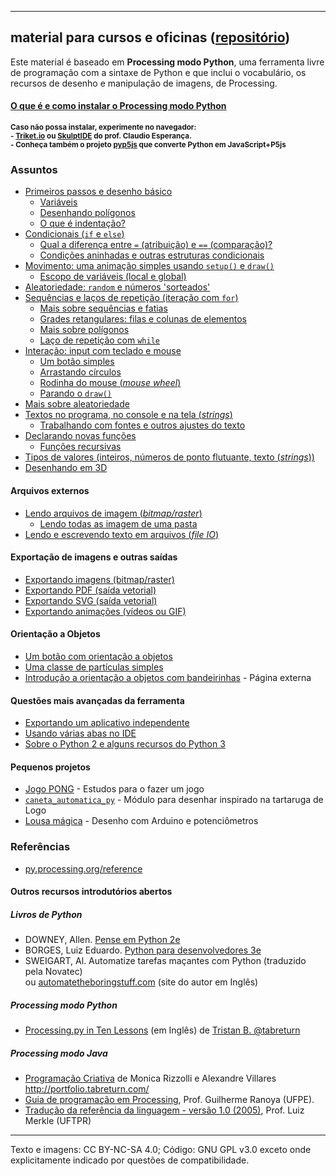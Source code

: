 
---

## material para cursos e oficinas ([repositório](https://github.com/villares/material-aulas/))

Este material é baseado em **Processing modo Python**, uma ferramenta livre de programação com a sintaxe de Python e que inclui o vocabulário, os recursos de desenho e manipulação de imagens, de Processing.

#### [O que é e como instalar o Processing modo Python](https://abav.lugaralgum.com/como-instalar-o-processing-modo-python/)
<sub><b>Caso não possa instalar, experimente no navegador:<br>- [Triket.io](https://trinket.io/python/cfaf743794) ou [SkulptIDE](http://tiny.cc/processing_python) do prof. Claudio Esperança.<br>- Conheça também o projeto [pyp5js](https://github.com/berinhard/pyp5js) que converte Python em JavaScript+P5js</b></sub>

### Assuntos

- [Primeiros passos e desenho básico](Processing-Python/desenho-basico_py.md)
  - [Variáveis](Processing-Python/variaveis.md)
  - [Desenhando polígonos](Processing-Python/poligonos_1.md)  
  - [O que é indentação?](Processing-Python/indentacao.md)  
- [Condicionais (`if` e `else`)](Processing-Python/condicionais_py.md)
  - [Qual a diferença entre `=` (atribuição) e `==` (comparação)?](Processing-Python/atribuicao-e-comparacao.md)
  - [Condições aninhadas e outras estruturas condicionais](Processing-Python/condicionais_2.md)
- [Movimento: uma animação simples usando `setup()` e `draw()`](Processing-Python/movimento_py.md)
  - [Escopo de variáveis (local e global)](Processing-Python/escopo_py.md)
- [Aleatoriedade: `random` e números 'sorteados'](Processing-Python/aleatoriedade_1.md)
- [Sequências e laços de repetição (iteração com `for`)](Processing-Python/lacos_py.md)
  - [Mais sobre sequências e fatias](Processing-Python/mais_sequencias.md)
  - [Grades retangulares: filas e colunas de elementos](Processing-Python/grades.md)
  - [Mais sobre polígonos](Processing-Python/poligonos_2.md)
  - [Laço de repetição com `while`](Processing-Python/while.md)
- [Interação: input com teclado e mouse](Processing-Python/input_py.md)
  - [Um botão simples](Processing-Python/botao_simples.md)
  - [Arrastando círculos](Processing-Python/arrastando_circulos.md)
  - [Rodinha do mouse (*mouse wheel*)](Processing-Python/rodinha_mouse.md)
  - [Parando o `draw()`](Processing-Python/no_loop.md)
- [Mais sobre aleatoriedade](Processing-Python/aleatoriedade_2.md)
- [Textos no programa, no console e na tela (*strings*)](https://github.com/villares/material-aulas/blob/masterProcessing-Python/strings_py.md)
  - [Trabalhando com fontes e outros ajustes do texto](Processing-Python/tipografia.md)
- [Declarando novas funções](Processing-Python/funcoes_py.md)
  - [Funções recursivas](Processing-Python/recursao_py.md)
- [Tipos de valores (inteiros, números de ponto flutuante, texto (*strings*))](Processing-Python/tipagem_py.md)
- [Desenhando em 3D](Processing-Python/desenho-3D.md)

#### Arquivos externos
<!-- [Lendo um arquivo vetorial (SVG)](Processing-Python/usando_svg.md) -->
- [Lendo arquivos de imagem (*bitmap/raster*)](Processing-Python/imagens_externas.md)
  - [Lendo todas as imagem de uma pasta](Processing-Python/imagens_externas_pasta.md)
- [Lendo e escrevendo texto em arquivos (*file IO*)](Processing-Python/file_IO.md)

#### Exportação de imagens e outras saídas

- [Exportando imagens (bitmap/raster)](Processing-Python/exportando_imagem.md)
- [Exportando PDF (saída vetorial)](Processing-Python/exportando_pdf.md)
- [Exportando SVG (saída vetorial)](Processing-Python/exportando_svg.md)
- [Exportando animações (vídeos ou GIF)](Processing-Python/exportar_animacoes.md) 

#### Orientação a Objetos
- [Um botão com orientação a objetos](Processing-Python/botao_com_OO.md)
- [Uma classe de partículas simples](Processing-Python/particulas.md)
- [Introdução a orientação a objetos com bandeirinhas](https://abav.lugaralgum.com/mestrado/bandeirinhas/) - Página externa

#### Questões mais avançadas da ferramenta

- [Exportando um aplicativo independente](https://github.com/villares/material-aulas/blob/masterProcessing-Python/export_application.md)
- [Usando várias abas no IDE](Processing-Python/modulos.md)
- [Sobre o Python 2 e alguns recursos do Python 3](Processing-Python/futuro.md)

#### Pequenos projetos

- [Jogo PONG](https://github.com/villares/material-aulas/tree/master/pong) - Estudos para o fazer um jogo
- [`caneta_automatica_py`](caneta_automatica) - Módulo para desenhar inspirado na tartaruga de Logo
- [Lousa mágica](https://abav.lugaralgum.com/lousa-magica) - Desenho com Arduino e potenciômetros

### Referências

- [py.processing.org/reference](http://py.processing.org/reference)

#### Outros recursos introdutórios abertos

##### Livros de Python

- DOWNEY, Allen. [Pense em Python 2e](https://penseallen.github.io/PensePython2e/)
- BORGES, Luiz Eduardo. [Python para desenvolvedores 3e](https://ricardoduarte.github.io/python-para-desenvolvedores/#conteudo)
- SWEIGART, Al. Automatize tarefas maçantes com Python (traduzido pela Novatec)<br> ou [automatetheboringstuff.com](https://automatetheboringstuff.com) (site do autor em Inglês)

##### Processing modo Python

- [Processing.py in Ten Lessons](https://tabreturn.github.io/#processing-reverse) (em Inglês) de [Tristan B. @tabreturn](http://portfolio.tabreturn.com/)

##### Processing modo Java

- [Programação Criativa](http://arteprog.space/programacao-criativa) de Monica Rizzolli e Alexandre Villares
http://portfolio.tabreturn.com/
- [Guia de programação em Processing](https://www.ranoya.com/aulas/designgenerativo/playgroundDocs/introProcessing.php?theme=dgen&elementos=processing), Prof. Guilherme Ranoya (UFPE).
- [Tradução da referência da linguagem - versão 1.0 (2005)](http://www.dainf.ct.utfpr.edu.br/~merkle/processing/reference/ptBR/index.html), Prof. Luiz Merkle (UFTPR)

---
Texto e imagens: CC BY-NC-SA 4.0; Código: GNU GPL v3.0 exceto onde explicitamente indicado por questões de compatibilidade.
